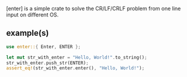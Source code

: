 [enter] is a simple crate to solve the CR/LF/CRLF problem from one line input
on different OS.

## example(s)

```rust
use enter::{ Enter, ENTER };

let mut str_with_enter = "Hello, World!".to_string();
str_with_enter.push_str(ENTER);
assert_eq!(str_with_enter.enter(), "Hello, World!");
```
